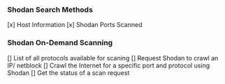 ### Shodan Search Methods
[x] Host Information
[x] Shodan Ports Scanned

### Shodan On-Demand Scanning
[] List of all protocols available for scaning
[] Request Shodan to crawl an IP/ netblock
[] Crawl the Internet for a specific port and protocol using Shodan
[] Get the status of a scan request

